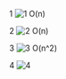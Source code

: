 1
![1](https://user-images.githubusercontent.com/111787841/195230787-d914c70d-cc0a-4325-984f-ffb2c9b9709b.png)
O(n)

2
![2](https://user-images.githubusercontent.com/111787841/195230800-d4035219-931b-44b1-9420-bf4fba8da69e.png)
O(n)

3
![3](https://user-images.githubusercontent.com/111787841/195230803-2377b8ba-44c8-47f4-919a-844a980bc7d3.png)
O(n^2)

4
![4](https://user-images.githubusercontent.com/111787841/195230818-ebd089e7-d84a-442d-b6af-0d026b8035f0.png)
